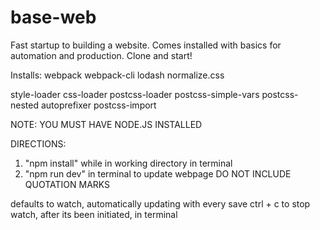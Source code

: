 # base-web
Fast startup to building a website. Comes installed with basics for automation and production. Clone and start!


Installs: 
webpack
webpack-cli
lodash
normalize.css

style-loader
css-loader
postcss-loader
postcss-simple-vars
postcss-nested
autoprefixer
postcss-import


NOTE: YOU MUST HAVE NODE.JS INSTALLED

DIRECTIONS:
1. "npm install" while in working directory in terminal
2. "npm run dev" in terminal to update webpage
DO NOT INCLUDE QUOTATION MARKS


defaults to watch, automatically updating with every save
ctrl + c to stop watch, after its been initiated, in terminal
